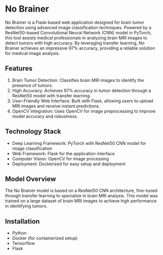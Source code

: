 # No Brainer
No Brainer is a Flask-based web application designed for brain tumor detection using advanced image classification techniques. Powered by a ResNet50-based Convolutional Neural Network (CNN) model in PyTorch, this tool assists medical professionals in analyzing brain MRI images to detect tumors with high accuracy. By leveraging transfer learning, No Brainer achieves an impressive 97% accuracy, providing a reliable solution for medical image analysis.

## Features
1. Brain Tumor Detection: Classifies brain MRI images to identify the presence of tumors.
2. High Accuracy: Achieves 97% accuracy in tumor detection through a ResNet50 model with transfer learning.
3. User-Friendly Web Interface: Built with Flask, allowing users to upload MRI images and receive instant predictions.
4. OpenCV Integration: Uses OpenCV for image preprocessing to improve model accuracy and robustness.

## Technology Stack
- Deep Learning Framework: PyTorch with ResNet50 CNN model for image classification
- Web Framework: Flask for the application interface
- Computer Vision: OpenCV for image processing
- Deployment: Dockerized for easy setup and deployment

## Model Overview
The No Brainer model is based on a ResNet50 CNN architecture, fine-tuned through transfer learning to specialize in brain MRI analysis. This model was trained on a large dataset of brain MRI images to achieve high performance in identifying tumors.

## Installation
- Python
- Docker (for containerized setup)
- Tensorflow
- Flask
